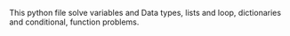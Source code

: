 This python file solve variables and Data types, lists and loop, dictionaries and conditional, function problems.
